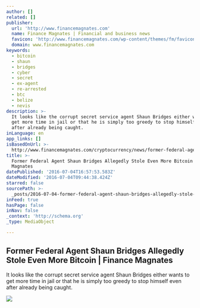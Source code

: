 ```yaml
---
author: []
related: []
publisher:
  url: 'http://www.financemagnates.com'
  name: Finance Magnates | Financial and business news
  favicon: 'http://www.financemagnates.com/wp-content/themes/fm/favicon.ico'
  domain: www.financemagnates.com
keywords:
  - bitcoin
  - shaun
  - bridges
  - cyber
  - secret
  - ex-agent
  - re-arrested
  - btc
  - belize
  - nevis
description: >-
  It looks like the corrupt secret service agent Shaun Bridges either wants to
  get more time in jail or that he is simply too greedy to stop himself even
  after already being caught.
inLanguage: en
app_links: []
isBasedOnUrl: >-
  http://www.financemagnates.com/cryptocurrency/news/former-federal-agent-shaun-bridges-allegedly-kept-stealing-more-bitcoin/
title: >-
  Former Federal Agent Shaun Bridges Allegedly Stole Even More Bitcoin | Finance
  Magnates
datePublished: '2016-07-04T16:57:53.583Z'
dateModified: '2016-07-04T09:44:38.424Z'
starred: false
sourcePath: >-
  _posts/2016-07-04-former-federal-agent-shaun-bridges-allegedly-stole-even-more.md
inFeed: true
hasPage: false
inNav: false
_context: 'http://schema.org'
_type: MediaObject

---
```

<article style=""><h1>Former Federal Agent Shaun Bridges Allegedly Stole Even More Bitcoin | Finance Magnates</h1><p>It looks like the corrupt secret service agent Shaun Bridges either wants to get more time in jail or that he is simply too greedy to stop himself even after already being caught.</p><img src="http://www.financemagnates.com/wp-content/uploads/2016/06/bitcoincrime.jpg" /></article>